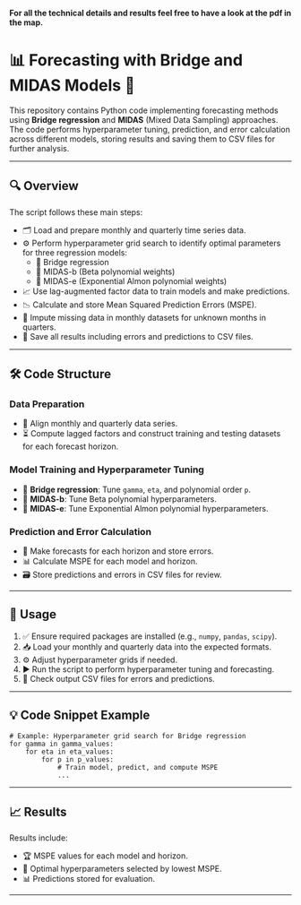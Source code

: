 **For all the technical details and results feel free to have a look at the pdf in the map.**

# 📊 Forecasting with Bridge and MIDAS Models 🚀

This repository contains Python code implementing forecasting methods using **Bridge regression** and **MIDAS** (Mixed Data Sampling) approaches. The code performs hyperparameter tuning, prediction, and error calculation across different models, storing results and saving them to CSV files for further analysis.

---

## 🔍 Overview

The script follows these main steps:

- 🗂️ Load and prepare monthly and quarterly time series data.
- ⚙️ Perform hyperparameter grid search to identify optimal parameters for three regression models:
  - 🌉 Bridge regression
  - 🧩 MIDAS-b (Beta polynomial weights)
  - 🔄 MIDAS-e (Exponential Almon polynomial weights)
- 📈 Use lag-augmented factor data to train models and make predictions.
- 📉 Calculate and store Mean Squared Prediction Errors (MSPE).
- 🧹 Impute missing data in monthly datasets for unknown months in quarters.
- 💾 Save all results including errors and predictions to CSV files.

---

## 🛠️ Code Structure

### Data Preparation
- 🔄 Align monthly and quarterly data series.
- ⏳ Compute lagged factors and construct training and testing datasets for each forecast horizon.

### Model Training and Hyperparameter Tuning
- 🌉 **Bridge regression**: Tune `gamma`, `eta`, and polynomial order `p`.
- 🧩 **MIDAS-b**: Tune Beta polynomial hyperparameters.
- 🔄 **MIDAS-e**: Tune Exponential Almon polynomial hyperparameters.

### Prediction and Error Calculation
- 🎯 Make forecasts for each horizon and store errors.
- 📊 Calculate MSPE for each model and horizon.
- 🗃️ Store predictions and errors in CSV files for review.

---

## 🚀 Usage

1. ✅ Ensure required packages are installed (e.g., `numpy`, `pandas`, `scipy`).
2. 📥 Load your monthly and quarterly data into the expected formats.
3. ⚙️ Adjust hyperparameter grids if needed.
4. ▶️ Run the script to perform hyperparameter tuning and forecasting.
5. 📂 Check output CSV files for errors and predictions.

---

## 💡 Code Snippet Example

```
# Example: Hyperparameter grid search for Bridge regression
for gamma in gamma_values:
    for eta in eta_values:
        for p in p_values:
            # Train model, predict, and compute MSPE
            ...
```

---

## 📈 Results

Results include:

- 🏆 MSPE values for each model and horizon.
- 🔧 Optimal hyperparameters selected by lowest MSPE.
- 📊 Predictions stored for evaluation.

---
